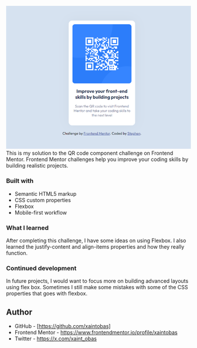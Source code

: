![](./screenshot.png)
This is my solution to the QR code component challenge on Frontend Mentor. Frontend Mentor challenges help you improve your coding skills by building realistic projects.

### Built with

- Semantic HTML5 markup
- CSS custom properties
- Flexbox
- Mobile-first workflow

### What I learned

After completing this challenge, I have some ideas on using Flexbox.
I also learned the justify-content and align-items properties and how they really function.

### Continued development

In future projects, I would want to focus more on building advanced layouts using flex box. Sometimes I still make some mistakes with some of the CSS properties that goes with flexbox.

## Author

- GitHub - [https://github.com/xaintobas]
- Frontend Mentor - https://www.frontendmentor.io/profile/xaintobas
- Twitter - https://x.com/xaint_obas
